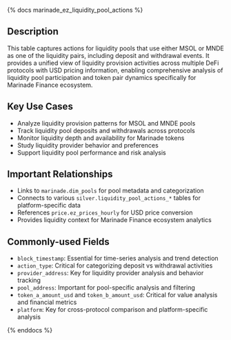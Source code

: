 {% docs marinade_ez_liquidity_pool_actions %}

## Description
This table captures actions for liquidity pools that use either MSOL or MNDE as one of the liquidity pairs, including deposit and withdrawal events. It provides a unified view of liquidity provision activities across multiple DeFi protocols with USD pricing information, enabling comprehensive analysis of liquidity pool participation and token pair dynamics specifically for Marinade Finance ecosystem.

## Key Use Cases
- Analyze liquidity provision patterns for MSOL and MNDE pools
- Track liquidity pool deposits and withdrawals across protocols
- Monitor liquidity depth and availability for Marinade tokens
- Study liquidity provider behavior and preferences
- Support liquidity pool performance and risk analysis

## Important Relationships
- Links to `marinade.dim_pools` for pool metadata and categorization
- Connects to various `silver.liquidity_pool_actions_*` tables for platform-specific data
- References `price.ez_prices_hourly` for USD price conversion
- Provides liquidity context for Marinade Finance ecosystem analytics

## Commonly-used Fields
- `block_timestamp`: Essential for time-series analysis and trend detection
- `action_type`: Critical for categorizing deposit vs withdrawal activities
- `provider_address`: Key for liquidity provider analysis and behavior tracking
- `pool_address`: Important for pool-specific analysis and filtering
- `token_a_amount_usd` and `token_b_amount_usd`: Critical for value analysis and financial metrics
- `platform`: Key for cross-protocol comparison and platform-specific analysis

{% enddocs %} 